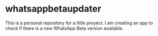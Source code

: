 # whatsappbetaupdater
This is a personal repository for a little proyect. I am creating an app to check if there is a new WhatsApp Beta version available.
